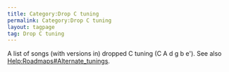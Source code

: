 ```yaml
---
title: Category:Drop C tuning
permalink: Category:Drop C tuning
layout: tagpage
tag: Drop C tuning
---
```


A list of songs (with versions in) dropped C tuning (C A d g b e'). See
also <Help:Roadmaps#Alternate_tunings>.
